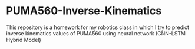 # PUMA560-Inverse-Kinematics
This repository is a homework for my robotics class in which I try to predict inverse kinematics values of PUMA560 using neural network (CNN-LSTM Hybrid Model)
